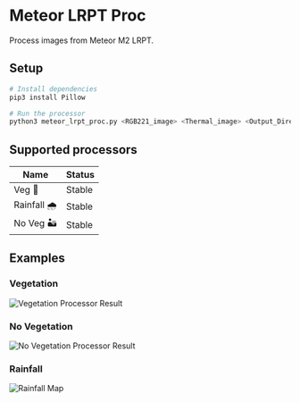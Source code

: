 # Meteor LRPT Proc
Process images from Meteor M2 LRPT.
## Setup
```bash
# Install dependencies
pip3 install Pillow

# Run the processor
python3 meteor_lrpt_proc.py <RGB221_image> <Thermal_image> <Output_Directory>
```

## Supported processors
|Name|Status|
|----|------|
|Veg        🌳| Stable|
|Rainfall   🌧| Stable|
|No Veg     🏜| Stable|

## Examples

### Vegetation
![Vegetation Processor Result](/example_results/veg.png)

### No Vegetation
![No Vegetation Processor Result](/example_results/noveg.png)

### Rainfall
![Rainfall Map](/example_results/rainfall.png)
